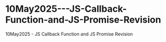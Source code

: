 # 10May2025---JS-Callback-Function-and-JS-Promise-Revision
10May2025 - JS Callback Function and JS Promise Revision
